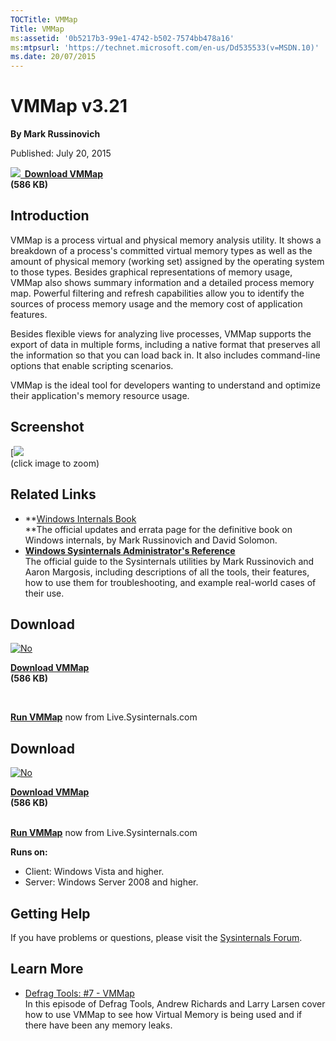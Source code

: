 ```yaml
--- 
TOCTitle: VMMap
Title: VMMap
ms:assetid: '0b5217b3-99e1-4742-b502-7574bb478a16'
ms:mtpsurl: 'https://technet.microsoft.com/en-us/Dd535533(v=MSDN.10)'
ms.date: 20/07/2015
---
```


VMMap v3.21
===========

**By Mark Russinovich**

Published: July 20, 2015

**[![](/media/landing/sysinternals/download_sm.png)
 Download
VMMap](https://download.sysinternals.com/files/vmmap.zip)  
(586 KB)**


## Introduction

VMMap is a process virtual and physical memory analysis utility. It
shows a breakdown of a process's committed virtual memory types as well
as the amount of physical memory (working set) assigned by the operating
system to those types. Besides graphical representations of memory
usage, VMMap also shows summary information and a detailed process
memory map. Powerful filtering and refresh capabilities allow you to
identify the sources of process memory usage and the memory cost of
application features.

Besides flexible views for analyzing live processes, VMMap supports the
export of data in multiple forms, including a native format that
preserves all the information so that you can load back in. It also
includes command-line options that enable scripting scenarios.

VMMap is the ideal tool for developers wanting to understand and
optimize their application's memory resource usage.

## Screenshot

[![](/media/landing/sysinternals/vmmap.jpg)  
(click image to zoom)



## Related Links

-   **[Windows Internals
    Book](~/learn/windows-internals.md)  
    **The official updates and errata page for the definitive book on
    Windows internals, by Mark Russinovich and David Solomon.
-   [**Windows Sysinternals Administrator's Reference**  
    ](~/learn/troubleshooting-book.md)The
    official guide to the Sysinternals utilities by Mark Russinovich and
    Aaron Margosis, including descriptions of all the tools, their
    features, how to use them for troubleshooting, and example
    real-world cases of their use.



## Download

[![No](/media/landing/sysinternals/download_sm.png "Download")
](https://download.sysinternals.com/files/vmmap.zip)

[**Download VMMap**  
](https://download.sysinternals.com/files/vmmap.zip)**(586 KB)**

 

[**Run VMMap**](https://live.sysinternals.com/vmmap.exe) now from
Live.Sysinternals.com


<div class="RightAdRail">

<div>


## Download

[![No](/media/landing/sysinternals/download_sm.png "Download")
](https://download.sysinternals.com/files/vmmap.zip)  

[**Download VMMap**  
](https://download.sysinternals.com/files/vmmap.zip)**(586 KB)**

[  
**Run
VMMap**](https://live.sysinternals.com/vmmap.exe)
now from Live.Sysinternals.com

**Runs on:**

-   Client: Windows Vista and higher.
-   Server: Windows Server 2008 and higher.



## Getting Help

If you have problems or questions, please visit the [Sysinternals
Forum](http://forum.sysinternals.com).  



## Learn More

-   [Defrag Tools: \#7 -
    VMMap](http://channel9.msdn.com/shows/defrag-tools/defrag-tools-7-vmmap)  
    In this episode of Defrag Tools, Andrew Richards and Larry Larsen
    cover how to use VMMap to see how Virtual Memory is being used and
    if there have been any memory leaks.



